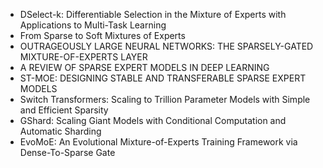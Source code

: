 - DSelect-k: Differentiable Selection in the Mixture of Experts with Applications to Multi-Task Learning
- From Sparse to Soft Mixtures of Experts
- OUTRAGEOUSLY LARGE NEURAL NETWORKS: THE SPARSELY-GATED MIXTURE-OF-EXPERTS LAYER
- A REVIEW OF SPARSE EXPERT MODELS IN DEEP LEARNING
- ST-MOE: DESIGNING STABLE AND TRANSFERABLE SPARSE EXPERT MODELS
- Switch Transformers: Scaling to Trillion Parameter Models with Simple and Efficient Sparsity
- GShard: Scaling Giant Models with Conditional Computation and Automatic Sharding
- EvoMoE: An Evolutional Mixture-of-Experts Training Framework via Dense-To-Sparse Gate